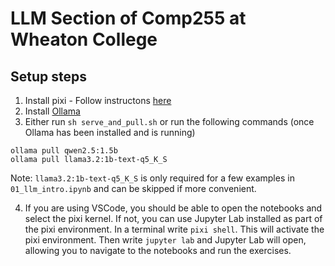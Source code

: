 #  LLM Section of Comp255 at Wheaton College 

## Setup steps
1) Install pixi - Follow instructons [here](https://pixi.sh/latest/#installation)
2) Install [Ollama](https://ollama.com/)
3) Either run `sh serve_and_pull.sh` or run the following commands (once Ollama has been installed and is running)
```
ollama pull qwen2.5:1.5b
ollama pull llama3.2:1b-text-q5_K_S
```
Note: `llama3.2:1b-text-q5_K_S` is only required for a few examples in `01_llm_intro.ipynb` and can be skipped if more convenient.

4) If you are using VSCode, you should be able to open the notebooks and select the pixi kernel.  If not, you can use Jupyter Lab installed as part of the pixi environment.  In a terminal write `pixi shell`.  This will activate the pixi environment.  Then write `jupyter lab` and Jupyter Lab will open, allowing you to navigate to the notebooks and run the exercises.